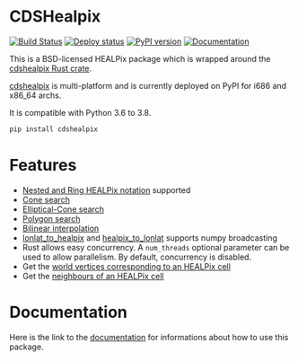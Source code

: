 # CDSHealpix

[![Build Status](https://github.com/github/docs/actions/workflows/test.yml/badge.svg?branch=master)](https://github.com/cds-astro/cds-healpix-python/actions/workflows/test.yml)
[![Deploy status](https://github.com/github/docs/actions/workflows/deploy.yml/badge.svg)](https://github.com/cds-astro/cds-healpix-python/actions/workflows/deploy.yml)
[![PyPI version](https://badge.fury.io/py/cdshealpix.svg)](https://badge.fury.io/py/cdshealpix)
[![Documentation](https://img.shields.io/badge/Documentation-link-green.svg)](https://cds-astro.github.io/cds-healpix-python/)

This is a BSD-licensed HEALPix package which is wrapped around the [cdshealpix Rust crate](https://github.com/cds-astro/cds-healpix-rust).

[cdshealpix](https://pypi.org/project/cdshealpix/) is multi-platform and is currently deployed on PyPI for i686 and x86_64 archs.

It is compatible with Python 3.6 to 3.8.

```bash
pip install cdshealpix
```

# Features

* [Nested and Ring HEALPix notation](https://cds-astro.github.io/cds-healpix-python/api.html#cdshealpix) supported
* [Cone search](https://cds-astro.github.io/cds-healpix-python/stubs/cdshealpix.nested.cone_search.html#cdshealpix.nested.cone_search)
* [Elliptical-Cone search](https://cds-astro.github.io/cds-healpix-python/stubs/cdshealpix.nested.elliptical_cone_search.html#cdshealpix.nested.elliptical_cone_search)
* [Polygon search](https://cds-astro.github.io/cds-healpix-python/stubs/cdshealpix.nested.polygon_search.html#cdshealpix.nested.polygon_search)
* [Bilinear interpolation](https://cds-astro.github.io/cds-healpix-python/stubs/cdshealpix.nested.bilinear_interpolation.html#cdshealpix.nested.bilinear_interpolation)
* [lonlat_to_healpix](https://cds-astro.github.io/cds-healpix-python/stubs/cdshealpix.nested.lonlat_to_healpix.html#cdshealpix.nested.lonlat_to_healpix) and [healpix_to_lonlat](https://cds-astro.github.io/cds-healpix-python/stubs/cdshealpix.nested.healpix_to_lonlat.html#cdshealpix.nested.healpix_to_lonlat) supports numpy broadcasting
* Rust allows easy concurrency. A ``num_threads`` optional parameter can be used to allow parallelism. By default, concurrency is disabled.
* Get the [world vertices corresponding to an HEALPix cell](https://cds-astro.github.io/cds-healpix-python/stubs/cdshealpix.nested.vertices.html#cdshealpix.nested.vertices)
* Get the [neighbours of an HEALPix cell](https://cds-astro.github.io/cds-healpix-python/stubs/cdshealpix.nested.neighbours.html#cdshealpix.nested.neighbours)

# Documentation

Here is the link to the [documentation](https://cds-astro.github.io/cds-healpix-python/) for informations about how to use this package.

